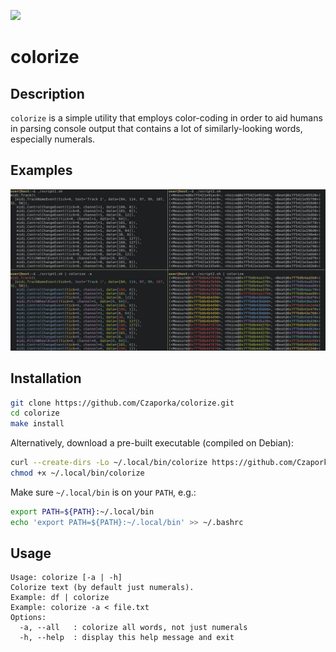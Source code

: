 ![](https://github.com/Czaporka/colorize/workflows/build/badge.svg)

# colorize

## Description
`colorize` is a simple utility that employs color-coding in order to aid humans in parsing console output that contains a lot of similarly-looking words, especially numerals.  

## Examples
![](docs/examples.jpeg)

## Installation
```bash
git clone https://github.com/Czaporka/colorize.git
cd colorize
make install
```
Alternatively, download a pre-built executable (compiled on Debian):
```bash
curl --create-dirs -Lo ~/.local/bin/colorize https://github.com/Czaporka/colorize/releases/download/v1.1.0/colorize
chmod +x ~/.local/bin/colorize
```
Make sure `~/.local/bin` is on your `PATH`, e.g.:
```bash
export PATH=${PATH}:~/.local/bin
echo 'export PATH=${PATH}:~/.local/bin' >> ~/.bashrc
```

## Usage
```
Usage: colorize [-a | -h]
Colorize text (by default just numerals).
Example: df | colorize
Example: colorize -a < file.txt
Options:
  -a, --all   : colorize all words, not just numerals
  -h, --help  : display this help message and exit
```
